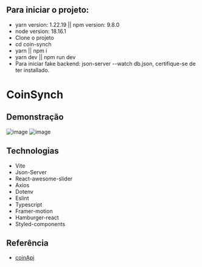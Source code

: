 ## Para iniciar o projeto:
- yarn version: 1.22.19 || npm version: 9.8.0
- node version: 18.16.1
- Clone o projeto
- cd coin-synch
- yarn || npm i
- yarn dev || npm run dev
- Para iniciar fake backend: json-server --watch db.json, certifique-se de ter installado.
# CoinSynch
    
## Demonstração
![image](https://github.com/Adonaikjr/coin-synch/assets/90911791/ec00957d-356a-442b-98f4-93b9425d705b)
![image](https://github.com/Adonaikjr/coin-synch/assets/90911791/4278d7a5-9dbc-4195-9e3e-696bc4b4e28c)

## Technologias

- Vite
- Json-Server
- React-awesome-slider
- Axios
- Dotenv
- Eslint
- Typescript
- Framer-motion
- Hamburger-react
- Styled-components



## Referência

 - [coinApi](https://www.coinapi.io/)


